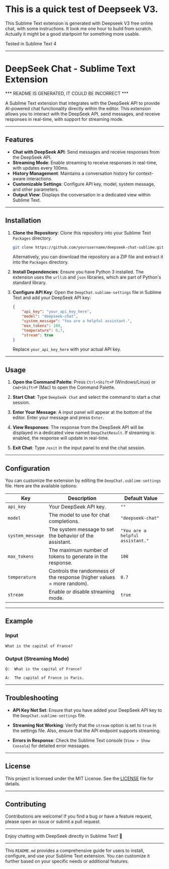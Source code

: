 # This is a quick test of Deepseek V3. 

This Sublime Text extension is generated with Deepseek V3 free online chat, with some instructions.
It took me one hour to build from scratch. Actually it might be a good startpoint for something more usable.

Tested in Sublime Text 4

---

# DeepSeek Chat - Sublime Text Extension 
*** README IS GENERATED, IT COULD BE INCORRECT ***

A Sublime Text extension that integrates with the DeepSeek API to provide AI-powered chat functionality directly within the editor. This extension allows you to interact with the DeepSeek API, send messages, and receive responses in real-time, with support for streaming mode.

---

## Features

- **Chat with DeepSeek API**: Send messages and receive responses from the DeepSeek API.
- **Streaming Mode**: Enable streaming to receive responses in real-time, with updates every 100ms.
- **History Management**: Maintains a conversation history for context-aware interactions.
- **Customizable Settings**: Configure API key, model, system message, and other parameters.
- **Output View**: Displays the conversation in a dedicated view within Sublime Text.

---

## Installation

1. **Clone the Repository**:
   Clone this repository into your Sublime Text `Packages` directory.

   ```bash
   git clone https://github.com/yourusername/deepseek-chat-sublime.git
   ```

   Alternatively, you can download the repository as a ZIP file and extract it into the `Packages` directory.

2. **Install Dependencies**:
   Ensure you have Python 3 installed. The extension uses the `urllib` and `json` libraries, which are part of Python's standard library.

3. **Configure API Key**:
   Open the `DeepChat.sublime-settings` file in Sublime Text and add your DeepSeek API key:

   ```json
   {
       "api_key": "your_api_key_here",
       "model": "deepseek-chat",
       "system_message": "You are a helpful assistant.",
       "max_tokens": 100,
       "temperature": 0.7,
       "stream": true
   }
   ```

   Replace `your_api_key_here` with your actual API key.

---

## Usage

1. **Open the Command Palette**:
   Press `Ctrl+Shift+P` (Windows/Linux) or `Cmd+Shift+P` (Mac) to open the Command Palette.

2. **Start Chat**:
   Type `DeepSeek Chat` and select the command to start a chat session.

3. **Enter Your Message**:
   A input panel will appear at the bottom of the editor. Enter your message and press `Enter`.

4. **View Responses**:
   The response from the DeepSeek API will be displayed in a dedicated view named `DeepChatResult`. If streaming is enabled, the response will update in real-time.

5. **Exit Chat**:
   Type `/exit` in the input panel to end the chat session.

---

## Configuration

You can customize the extension by editing the `DeepChat.sublime-settings` file. Here are the available options:

| Key             | Description                                                                 | Default Value               |
|-----------------|-----------------------------------------------------------------------------|-----------------------------|
| `api_key`       | Your DeepSeek API key.                                                      | `""`                        |
| `model`         | The model to use for chat completions.                                      | `"deepseek-chat"`           |
| `system_message`| The system message to set the behavior of the assistant.                    | `"You are a helpful assistant."` |
| `max_tokens`    | The maximum number of tokens to generate in the response.                   | `100`                       |
| `temperature`   | Controls the randomness of the response (higher values = more random).      | `0.7`                       |
| `stream`        | Enable or disable streaming mode.                                           | `true`                      |

---

## Example

### Input
```plaintext
What is the capital of France?
```

### Output (Streaming Mode)
```plaintext
Q:  What is the capital of France?

A:  The capital of France is Paris.
```

---

## Troubleshooting

- **API Key Not Set**:
  Ensure that you have added your DeepSeek API key to the `DeepChat.sublime-settings` file.

- **Streaming Not Working**:
  Verify that the `stream` option is set to `true` in the settings file. Also, ensure that the API endpoint supports streaming.

- **Errors in Response**:
  Check the Sublime Text console (`View > Show Console`) for detailed error messages.

---

## License

This project is licensed under the MIT License. See the [LICENSE](LICENSE) file for details.

---

## Contributing

Contributions are welcome! If you find a bug or have a feature request, please open an issue or submit a pull request.

---

Enjoy chatting with DeepSeek directly in Sublime Text! 🚀

---

This `README.md` provides a comprehensive guide for users to install, configure, and use your Sublime Text extension. You can customize it further based on your specific needs or additional features.
